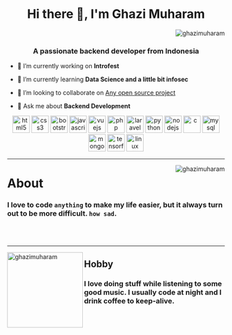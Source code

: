 <h1 align="center">Hi there 👋, I'm Ghazi Muharam</h1>
<p align="right"> <img src="https://komarev.com/ghpvc/?username=ghazimuharam" alt="ghazimuharam" /> </p>
<h3 align="center">A passionate backend developer from Indonesia</h3>

- 🔭 I’m currently working on **Introfest**

- 🌱 I’m currently learning **Data Science and a little bit infosec**

- 👯 I’m looking to collaborate on [Any open source project](https://github.com)

- 💬 Ask me about **Backend Development**

<p align="center">
<img src="https://devicons.github.io/devicon/devicon.git/icons/html5/html5-original-wordmark.svg" alt="html5" width="40" height="40"/> 
<img src="https://devicons.github.io/devicon/devicon.git/icons/css3/css3-original-wordmark.svg" alt="css3" width="40" height="40"/> 
<img src="https://devicons.github.io/devicon/devicon.git/icons/bootstrap/bootstrap-plain.svg" alt="bootstrap" width="40" height="40"/> 
<img src="https://devicons.github.io/devicon/devicon.git/icons/javascript/javascript-original.svg" alt="javascript" width="40" height="40"/> 
<img src="https://devicons.github.io/devicon/devicon.git/icons/vuejs/vuejs-original-wordmark.svg" alt="vuejs" width="40" height="40"/>
<img src="https://devicons.github.io/devicon/devicon.git/icons/php/php-original.svg" alt="php" width="40" height="40"/> 
<img src="https://devicons.github.io/devicon/devicon.git/icons/laravel/laravel-plain-wordmark.svg" alt="laravel" width="40" height="40"/> 
<img src="https://devicons.github.io/devicon/devicon.git/icons/python/python-original.svg" alt="python" width="40" height="40"/>
<img src="https://devicons.github.io/devicon/devicon.git/icons/nodejs/nodejs-original-wordmark.svg" alt="nodejs" width="40" height="40"/> 
<img src="https://devicons.github.io/devicon/devicon.git/icons/c/c-original.svg" alt="c" width="40" height="40"/>
<img src="https://devicons.github.io/devicon/devicon.git/icons/mysql/mysql-original-wordmark.svg" alt="mysql" width="40" height="40"/> 
<img src="https://devicons.github.io/devicon/devicon.git/icons/mongodb/mongodb-original-wordmark.svg" alt="mongodb" width="40" height="40"/> 
<img src="https://www.vectorlogo.zone/logos/tensorflow/tensorflow-icon.svg" alt="tensorflow" width="40" height="40"/> 
<img src="https://devicons.github.io/devicon/devicon.git/icons/linux/linux-original.svg" alt="linux" width="40" height="40"/> 
</p>

---

<p>
<img align="right" src="https://github-readme-stats.vercel.app/api?username=ghazimuharam&show_icons=true" alt="ghazimuharam" />
</p>

# About
### I love to code `anything` to make my life easier, but it always turn out to be more difficult. `how sad`.  
<br/><br/>

---

<p>
<img height="175" align="left" src="https://github-readme-stats.vercel.app/api/top-langs/?username=ghazimuharam&layout=compact&hide=html" alt="ghazimuharam" />
</p>

## Hobby

### I love doing stuff while listening to some good music. I usually code at night and I drink coffee to keep-alive.


<!-- 
**ghazimuharam/ghazimuharam** is a ✨ _special_ ✨ repository because its `README.md` (this file) appears on your GitHub profile.

Here are some ideas to get you started:

- 🔭 I’m currently working on ...
- 🌱 I’m currently learning ...
- 👯 I’m looking to collaborate on ...
- 🤔 I’m looking for help with ...
- 💬 Ask me about ...
- 📫 How to reach me: ...
- 😄 Pronouns: ...
- ⚡ Fun fact: ... -->
